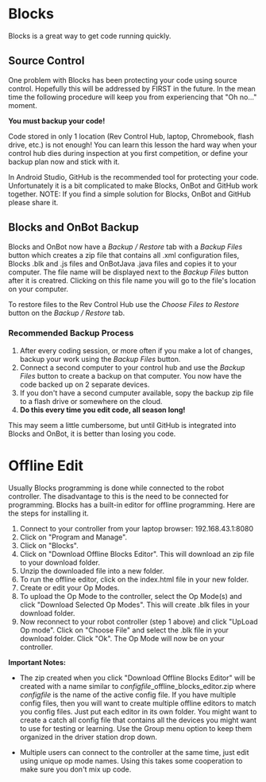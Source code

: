 # Blocks

Blocks is a great way to get code running quickly.

## Source Control

One problem with Blocks has been protecting your code using source control. Hopefully this will be addressed by FIRST in the future. In the mean time the following procedure will keep you from experiencing that "Oh no..." moment.


**You must backup your code!**

Code stored in only 1 location (Rev Control Hub, laptop, Chromebook, flash drive, etc.) is not enough! You can learn this lesson the hard way when your control hub dies during inspection at you first competition, or define your backup plan now and stick with it.

In Android Studio, GitHub is the recommended tool for protecting your code. Unfortunately it is a bit complicated to make Blocks, OnBot and GitHub work together. NOTE: If you find a simple solution for Blocks, OnBot and GitHub please share it.

## Blocks and OnBot Backup

Blocks and OnBot now have a *Backup / Restore* tab with a *Backup Files* button which creates a zip file that contains all .xml configuration files, Blocks .blk and .js files and OnBotJava .java files and copies it to your computer. The file name will be displayed next to the *Backup Files* button after it is creatred. Clicking on this file name you will go to the file's location on your computer.

To restore files to the Rev Control Hub use the *Choose Files to Restore* button on the *Backup / Restore* tab.

### Recommended Backup Process

1. After every coding session, or more often if you make a lot of changes, backup your work using the *Backup Files* button.
2. Connect a second computer to your control hub and use the *Backup Files* button to create a backup on that computer. You now have the code backed up on 2 separate devices.
3. If you don't have a second cumputer available, sopy the backup zip file to a flash drive or somewhere on the cloud.
4. **Do this every time you edit code, all season long!**

This may seem a little cumbersome, but until GitHub is integrated into Blocks and OnBot, it is better than losing you code.

# Offline Edit

Usually Blocks programming is done while connected to the robot controller. The disadvantage to this is the need to be connected for programming. Blocks has a built-in editor for offline programming. Here are the steps for installing it.

1. Connect to your controller from your laptop browser: 192.168.43.1:8080
2. Click on "Program and Manage".
3. Click on "Blocks".
4. Click on "Download Offline Blocks Editor". This will download an zip file to your download folder.
5. Unzip the downloaded file into a new folder.
6. To run the offline editor, click on the index.html file in your new folder.
7. Create or edit your Op Modes.
8. To upload the Op Mode to the controller, select the Op Mode(s) and click "Download Selected Op Modes". This will create .blk files in your download folder.
9. Now reconnect to your robot controller (step 1 above) and click "UpLoad Op mode". Click on "Choose File" and select the .blk file in your download folder. Click "Ok". The Op Mode will now be on your controller.

**Important Notes:**

* The zip created when you click "Download Offline Blocks Editor" will be created with a name similar to *configfile*_offline_blocks_editor.zip where *configfile* is the name of the active config file. If you have multiple config files, then you will want to create multiple offline editors to match you config files. Just put each editor in its own folder. You might want to create a catch all config file that contains all the devices you might want to use for testing or learning. Use the Group menu option to keep them organized in the driver station drop down.

* Multiple users can connect to the controller at the same time, just edit using unique op mode names. Using this takes some cooperation to make sure you don't mix up code.
